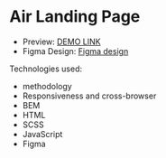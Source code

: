 # Air Landing Page

- Preview: [DEMO LINK](https://progmari.github.io/Air-Landing-page/)
- Figma Design: [Figma design](https://www.figma.com/file/7qwsWggv9BAxMi2VPhBuPr/Air-(formerly-Dia)?node-id=9138%3A35)

Technologies used:
- methodology
- Responsiveness and cross-browser
- BEM
- HTML
- SCSS
- JavaScript
- Figma

